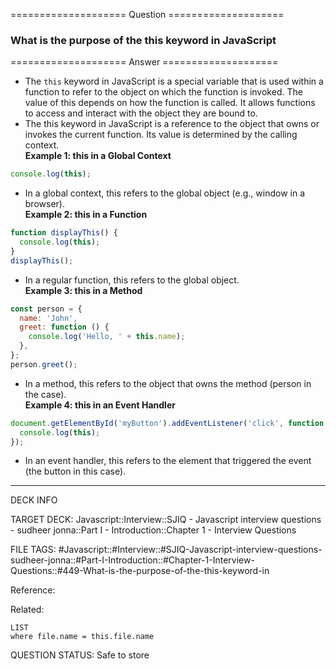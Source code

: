 ==================== Question ====================  

### What is the purpose of the this keyword in JavaScript  

==================== Answer ====================  

- The `this` keyword in JavaScript is a special variable that is used within a
  function to refer to the object on which the function is invoked. The value of
  this depends on how the function is called. It allows functions to access and
  interact with the object they are bound to.
- The this keyword in JavaScript is a reference to the object that owns or
  invokes the current function. Its value is determined by the calling
  context.  
  **Example 1: this in a Global Context**

```javascript
console.log(this);
```

- In a global context, this refers to the global object (e.g., window in a
  browser).  
  **Example 2: this in a Function**

```javascript
function displayThis() {
  console.log(this);
}
displayThis();
```

- In a regular function, this refers to the global object.  
  **Example 3: this in a Method**

```javascript
const person = {
  name: 'John',
  greet: function () {
    console.log('Hello, ' + this.name);
  },
};
person.greet();
```

- In a method, this refers to the object that owns the method (person in the
  case).  
  **Example 4: this in an Event Handler**

```javascript
document.getElementById('myButton').addEventListener('click', function () {
  console.log(this);
});
```

- In an event handler, this refers to the element that triggered the event (the
  button in this case).

---

DECK INFO

TARGET DECK: Javascript::Interview::SJIQ - Javascript interview questions -
sudheer jonna::Part I - Introduction::Chapter 1 - Interview Questions

FILE TAGS:
#Javascript::#Interview::#SJIQ-Javascript-interview-questions-sudheer-jonna::#Part-I-Introduction::#Chapter-1-Interview-Questions::#449-What-is-the-purpose-of-the-this-keyword-in

Reference:

Related:

```dataview
LIST
where file.name = this.file.name
```

QUESTION STATUS: Safe to store
